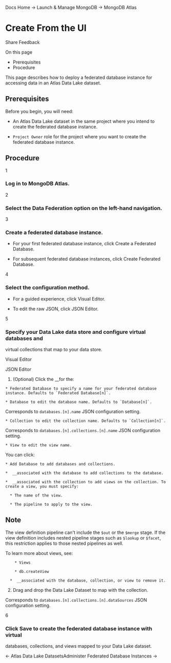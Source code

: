 Docs Home → Launch & Manage MongoDB → MongoDB Atlas

# Create From the UI

Share Feedback

On this page

  * Prerequisites
  * Procedure

This page describes how to deploy a federated database instance for accessing
data in an Atlas Data Lake dataset.

## Prerequisites

Before you begin, you will need:

  * An Atlas Data Lake dataset in the same project where you intend to create the federated database instance.

  * `Project Owner` role for the project where you want to create the federated database instance.

## Procedure

1

### Log in to MongoDB Atlas.

2

### Select the Data Federation option on the left-hand navigation.

3

### Create a federated database instance.

  * For your first federated database instance, click Create a Federated Database.

  * For subsequent federated database instances, click Create Federated Database.

4

### Select the configuration method.

  * For a guided experience, click Visual Editor.

  * To edit the raw JSON, click JSON Editor.

5

### Specify your Data Lake data store and configure virtual databases and
virtual collections that map to your data store.

Visual Editor

JSON Editor

  1. (Optional) Click the __for the:

    * Federated Database to specify a name for your federated database instance. Defaults to `Federated Database[n]`.

    * Database to edit the database name. Defaults to `Database[n]`.

Corresponds to `databases.[n].name` JSON configuration setting.

    * Collection to edit the collection name. Defaults to `Collection[n]`.

Corresponds to `databases.[n].collections.[n].name` JSON configuration
setting.

    * View to edit the view name.

You can click:

    * Add Database to add databases and collections.

    *  __associated with the database to add collections to the database.

    *  __associated with the collection to add views on the collection. To create a view, you must specify:

      * The name of the view.

      * The pipeline to apply to the view.

## Note

The view definition pipeline can't include the `$out` or the `$merge` stage.
If the view definition includes nested pipeline stages such as `$lookup` or
`$facet`, this restriction applies to those nested pipelines as well.

To learn more about views, see:

        * Views

        * db.createView

      *  __associated with the database, collection, or view to remove it.

  2. Drag and drop the Data Lake Dataset to map with the collection.

Corresponds to `databases.[n].collections.[n].dataSources` JSON configuration
setting.

6

### Click Save to create the federated database instance with virtual
databases, collections, and views mapped to your Data Lake dataset.

← Atlas Data Lake DatasetsAdminister Federated Database Instances →

